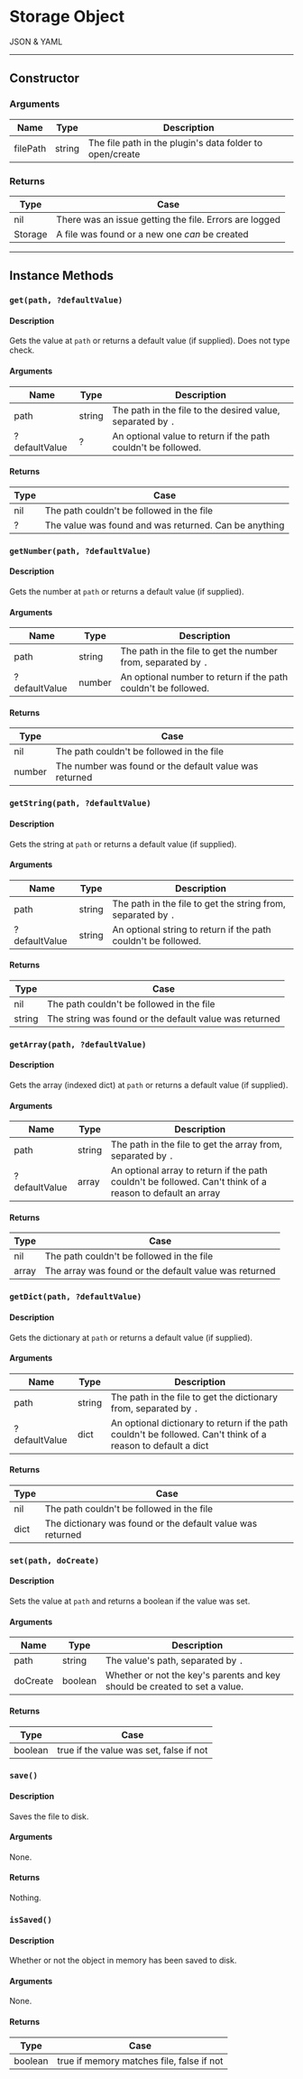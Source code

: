 # Storage Object

JSON & YAML

---

## Constructor

### Arguments

| Name | Type | Description |
|------|------|-------------|
| filePath | string | The file path in the plugin's data folder to open/create |

### Returns

| Type | Case |
|------|------|
| nil  | There was an issue getting the file. Errors are logged |
| Storage | A file was found or a new one *can* be created |

---

## Instance Methods

### ``get(path, ?defaultValue)``

#### Description

Gets the value at ``path`` or returns a default value (if supplied).
Does not type check.

#### Arguments

| Name | Type | Description |
|------|------|-------------|
| path | string | The path in the file to the desired value, separated by ``.`` |
| ?defaultValue | ? | An optional value to return if the path couldn't be followed. |

#### Returns

| Type | Case |
|------|------|
| nil  | The path couldn't be followed in the file |
| ?    | The value was found and was returned. Can be anything |


### ``getNumber(path, ?defaultValue)``

#### Description

Gets the number at ``path`` or returns a default value (if supplied).

#### Arguments

| Name | Type | Description |
|------|------|-------------|
| path | string | The path in the file to get the number from, separated by ``.`` |
| ?defaultValue | number | An optional number to return if the path couldn't be followed. |

#### Returns

| Type | Case |
|------|------|
| nil  | The path couldn't be followed in the file |
| number | The number was found or the default value was returned |


### ``getString(path, ?defaultValue)``

#### Description

Gets the string at ``path`` or returns a default value (if supplied).

#### Arguments

| Name | Type | Description |
|------|------|-------------|
| path | string | The path in the file to get the string from, separated by ``.`` |
| ?defaultValue | string | An optional string to return if the path couldn't be followed. |

#### Returns

| Type | Case |
|------|------|
| nil  | The path couldn't be followed in the file |
| string | The string was found or the default value was returned |


### ``getArray(path, ?defaultValue)``

#### Description

Gets the array (indexed dict) at ``path`` or returns a default value (if supplied).

#### Arguments

| Name | Type | Description |
|------|------|-------------|
| path | string | The path in the file to get the array from, separated by ``.`` |
| ?defaultValue | array | An optional array to return if the path couldn't be followed. Can't think of a reason to default an array |

#### Returns

| Type | Case |
|------|------|
| nil  | The path couldn't be followed in the file |
| array | The array was found or the default value was returned |


### ``getDict(path, ?defaultValue)``

#### Description

Gets the dictionary at ``path`` or returns a default value (if supplied).

#### Arguments

| Name | Type | Description |
|------|------|-------------|
| path | string | The path in the file to get the dictionary from, separated by ``.`` |
| ?defaultValue | dict | An optional dictionary to return if the path couldn't be followed. Can't think of a reason to default a dict |

#### Returns

| Type | Case |
|------|------|
| nil  | The path couldn't be followed in the file |
| dict | The dictionary was found or the default value was returned |


### ``set(path, doCreate)``

#### Description

Sets the value at ``path`` and returns a boolean if the value was set.

#### Arguments

| Name | Type | Description |
|------|------|-------------|
| path | string | The value's path, separated by ``.`` |
| doCreate | boolean | Whether or not the key's parents and key should be created to set a value. |

#### Returns

| Type | Case |
|------|------|
| boolean  | true if the value was set, false if not |


### ``save()``

#### Description

Saves the file to disk.

#### Arguments

None.

#### Returns

Nothing.


### ``isSaved()``

#### Description

Whether or not the object in memory has been saved to disk.

#### Arguments

None.

#### Returns

| Type | Case |
|------|------|
| boolean  | true if memory matches file, false if not |
